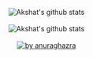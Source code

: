 <p align="center">
  <img align="center" alt="Akshat's github stats" src="https://github-readme-stats.vercel.app/api?username=nimrockdev&show_icons=true&theme=tokyonight" />
  </br>
  </br>
  <img align="center" alt="Akshat's github stats" src="https://github-readme-stats.vercel.app/api/top-langs/?username=nimrockdev&exclude_repo=portfolio,twittor,socket-chat&theme=tokyonight&layout=compact" />  

  </br>
  </br>

  <a target="_blank" href="https://github.com/anuraghazra/github-readme-stats">
    <img src="https://github.com/anuraghazra/github-readme-stats" alt="by anuraghazra">
  </a>

</p>

